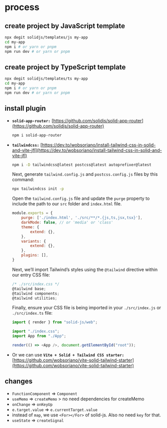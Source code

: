 # process

## create project by JavaScript template

```sh
npx degit solidjs/templates/js my-app
cd my-app
npm i # or yarn or pnpm
npm run dev # or yarn or pnpm
```

## create project by TypeScript template

```sh
npx degit solidjs/templates/ts my-app
cd my-app
npm i # or yarn or pnpm
npm run dev # or yarn or pnpm
```

## install plugin

- **`solid-app-router:`** [https://github.com/solidjs/solid-app-router](https://github.com/solidjs/solid-app-router)

    ```sh
    npm i solid-app-router
    ```

- **`tailwindcss:`** [https://dev.to/wobsoriano/install-tailwind-css-in-solid-and-vite-jfl](https://dev.to/wobsoriano/install-tailwind-css-in-solid-and-vite-jfl)

    ```sh
    npm i -D tailwindcss@latest postcss@latest autoprefixer@latest
    ```

    Next, generate `tailwind.config.js` and `postcss.config.js` files by this command:

    ```sh
    npx tailwindcss init -p
    ```

    Open the `tailwind.config.js` file and update the `purge` property to include the path to our `src` folder and `index.html` file.

    ```js
    module.exports = {
        purge: ['./index.html', './src/**/*.{js,ts,jsx,tsx}'],
        darkMode: false, // or 'media' or 'class'
        theme: {
            extend: {},
        },
        variants: {
            extend: {},
        },
        plugins: [],
    }
    ```

    Next, we’ll import Tailwind’s styles using the `@tailwind` directive within our entry CSS file:

    ```ts
    /* ./src/index.css */
    @tailwind base;
    @tailwind components;
    @tailwind utilities;
    ```

    Finally, ensure your CSS file is being imported in your `./src/index.js` or `./src/index.ts` file:

    ```ts
    import { render } from "solid-js/web";

    import "./index.css";
    import App from "./App";

    render(() => <App />, document.getElementById("root"));
    ```

- Or we can use **`Vite + Solid + Tailwind CSS starter:`** [https://github.com/wobsoriano/vite-solid-tailwind-starter](https://github.com/wobsoriano/vite-solid-tailwind-starter)


## changes

- `FunctionComponent` => `Component`
- `useMemo` => `createMemo` > no need dependencies for createMemo
- `onChange` => `onKeyUp`
- `e.target.value` => `e.currentTarget.value`
- instead of `map`, we use `<For></For>` of solid-js. Also no need `key` for that.
- `useState` => `createSignal`

